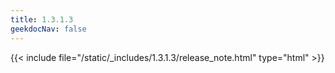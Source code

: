```yaml
---
title: 1.3.1.3
geekdocNav: false
---
```

{{< include file="/static/_includes/1.3.1.3/release_note.html" type="html" >}}